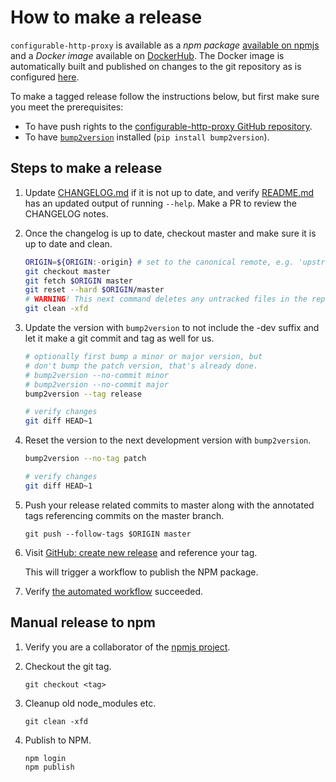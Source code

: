 # How to make a release

`configurable-http-proxy` is available as a _npm package_ [available on
npmjs](https://www.npmjs.com/package/configurable-http-proxy) and a _Docker
image_ available on
[DockerHub](https://hub.docker.com/r/jupyterhub/configurable-http-proxy). The
Docker image is automatically built and published on changes to the git
repository as is configured
[here](https://hub.docker.com/repository/docker/jupyterhub/configurable-http-proxy/builds).

To make a tagged release follow the instructions below, but first make sure you
meet the prerequisites:

- To have push rights to the [configurable-http-proxy GitHub
  repository](https://github.com/jupyterhub/configurable-http-proxy).
- To have [`bump2version`](https://github.com/c4urself/bump2version) installed
  (`pip install bump2version`).

## Steps to make a release

1. Update [CHANGELOG.md](CHANGELOG.md) if it is not up to date, and verify
   [README.md](README.md) has an updated output of running `--help`. Make a PR
   to review the CHANGELOG notes.

1. Once the changelog is up to date, checkout master and make sure it is up to
   date and clean.

   ```bash
   ORIGIN=${ORIGIN:-origin} # set to the canonical remote, e.g. 'upstream' if 'origin' is not the official repo
   git checkout master
   git fetch $ORIGIN master
   git reset --hard $ORIGIN/master
   # WARNING! This next command deletes any untracked files in the repo
   git clean -xfd
   ```

1. Update the version with `bump2version` to not include the -dev suffix and let
   it make a git commit and tag as well for us.

   ```bash
   # optionally first bump a minor or major version, but
   # don't bump the patch version, that's already done.
   # bump2version --no-commit minor
   # bump2version --no-commit major
   bump2version --tag release

   # verify changes
   git diff HEAD~1
   ```

1. Reset the version to the next development version with `bump2version`.

   ```bash
   bump2version --no-tag patch

   # verify changes
   git diff HEAD~1
   ```

1. Push your release related commits to master along with the annotated tags
   referencing commits on the master branch.

   ```
   git push --follow-tags $ORIGIN master
   ```

1. Visit [GitHub: create new
   release](https://github.com/jupyterhub/configurable-http-proxy/releases/new)
   and reference your tag.

   This will trigger a workflow to publish the NPM package.

1. Verify [the automated
   workflow](https://github.com/jupyterhub/configurable-http-proxy/actions?query=workflow%3A%22Publish+to+npm%22)
   succeeded.

## Manual release to npm

1. Verify you are a collaborator of the [npmjs
   project](https://www.npmjs.com/package/configurable-http-proxy).

1. Checkout the git tag.

   ```
   git checkout <tag>
   ```

1. Cleanup old node_modules etc.

   ```
   git clean -xfd
   ```

1. Publish to NPM.

   ```bash
   npm login
   npm publish
   ```
